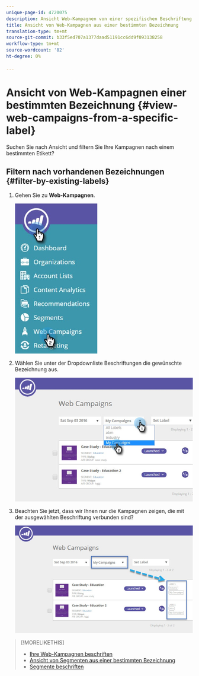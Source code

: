 ```yaml
---
unique-page-id: 4720075
description: Ansicht Web-Kampagnen von einer spezifischen Beschriftung - Marketing-Dokumente - Produktdokumentation
title: Ansicht von Web-Kampagnen aus einer bestimmten Bezeichnung
translation-type: tm+mt
source-git-commit: b33f5ed707a1377daad51191cc6dd9f093138258
workflow-type: tm+mt
source-wordcount: '82'
ht-degree: 0%

---
```



# Ansicht von Web-Kampagnen einer bestimmten Bezeichnung {#view-web-campaigns-from-a-specific-label}

Suchen Sie nach Ansicht und filtern Sie Ihre Kampagnen nach einem bestimmten Etikett?

## Filtern nach vorhandenen Bezeichnungen {#filter-by-existing-labels}

1. Gehen Sie zu **Web-Kampagnen**.

   ![](assets/web-campaigns-hand-4.jpg)

1. Wählen Sie unter der Dropdownliste Beschriftungen die gewünschte Bezeichnung aus.

   ![](assets/web-campaigns-my-campaigns-dropdown-1.jpg)

1. Beachten Sie jetzt, dass wir Ihnen nur die Kampagnen zeigen, die mit der ausgewählten Beschriftung verbunden sind?

   ![](assets/web-campaigns-label-showing-1.jpg)

>[!MORELIKETHIS]
>
>* [Ihre Web-Kampagnen beschriften](/help/marketo/product-docs/web-personalization/working-with-web-campaigns/label-your-web-campaigns.md)
>* [Ansicht von Segmenten aus einer bestimmten Bezeichnung](/help/marketo/product-docs/web-personalization/using-web-segments/view-segments-from-a-specific-label.md)
>* [Segmente beschriften](/help/marketo/product-docs/web-personalization/using-web-segments/label-your-segment.md)

